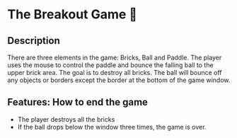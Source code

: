 # The Breakout Game 🚀

## Description
There are three elements in the game: Bricks, Ball and Paddle.
The player uses the mouse to control the paddle and bounce the falling ball to the upper brick area. The goal is to destroy all bricks.
The ball will bounce off any objects or borders except the border at the bottom of the game window.

## Features: How to end the game
- The player destroys all the bricks
- If the ball drops below the window three times, the game is over.
